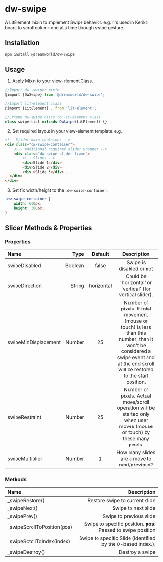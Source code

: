 # dw-swipe
A LitElement mixin to implement Swipe behavior. e.g. It's used in Kerika board to scroll column one at a time through swipe gesture.


## Installation

```html
npm install @dreamworld/dw-swipe
```

## Usage

1. Apply Mixin to your view-element Class.
```js
//Import dw -swiper mixin
@import {DwSwipe} from '@dreamworld/dw-swipe';
	
//Import lit-element class
@import {LitElement} . from 'lit-element';
	
//Extend dw-swipe class to lit-element class
class swiperList extends DwSwipe(LitElement) {}
```

2. Set required layout in your view-element template.
e.g. 
```html
<!-- Slider main container -->  
<div class="dw-swipe-container">  
	<!-- Additional required slider wrapper -->  
	<div class="dw-swipe-slider-frame">  
		<!-- Slides -->  
		<div>Slide 1</div>  
		<div>Slide 2</div>  
		<div >Slide 3</div> ... 
  </div>
</div>
```

3. Set fix width/height to the `.dw-swipe-container`.
```css
.dw-swipe-container {  
	width: 600px;  
	height: 300px;  
}
```

## Slider Methods & Properties
### Properties
| Name | Type | Default |  Description |
| :------- | ----: | :---: |  :---: |
| swipeDisabled | Boolean | false | Swipe is disabled or not |
| swipeDirection | String | horizontal | Could be 'horizontal' or 'vertical' (for vertical slider). |
| swipeMinDisplacement | Number | 25 | Number of pixels. If total movement (mouse or touch) is less than this number, than it won't be considered a swipe event and at the end scroll will be restored to the start position. |
| swipeRestraint | Number | 25 | Number of pixels. Actual move/scroll operation will be started only when user moves (mouse or touch) by these many pixels. |
| swipeMultiplier | Number | 1 | How many slides are a move to next/previous?|

### Methods
| Name | Description |  
| :------- | ----: |  
| _swipeRestore() | Restore swipe to current slide |
| _swipeNext() | Swipe to next slide |
| _swipePrev() | Swipe to previous slide |
| _swipeScrollToPosition(pos) | Swipe to specific position. **pos**: Passed to   swipe position |
| _swipeSctollToIndex(index) | Swipe to specific Slide (identified by the 0-based index.).|
| _swipeDestroy() | Destroy a swipe |

